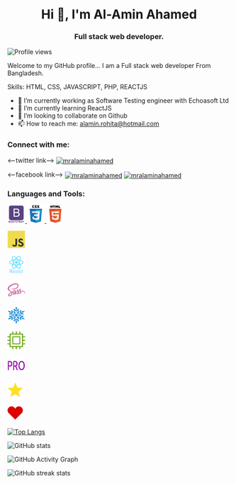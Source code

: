<h1 align="center">Hi 👋, I'm Al-Amin Ahamed</h1>
<h3 align="center">Full stack web developer.</h3>

![Profile views](https://gpvc.arturio.dev/mralaminahamed) 

Welcome to my GitHub profile... 
I am a Full stack web developer From Bangladesh.

Skills: HTML, CSS, JAVASCRIPT, PHP, REACTJS

- 🔭 I’m currently working as Software Testing engineer with Echoasoft Ltd 
- 🌱 I’m currently learning ReactJS 
- 👯 I’m looking to collaborate on Github 
- 📫 How to reach me: alamin.rohita@hotmail.com 


<h3 align="left">Connect with me:</h3>
<p align="left">
  
 <--twitter link-->
<a href="https://twitter.com/mralaminahamed" target="_blank"><img align="center" src="https://raw.githubusercontent.com/rahuldkjain/github-profile-readme-generator/master/src/images/icons/Social/twitter.svg" alt="mralaminahamed" height="30" width="40" /></a>
  
 <--facebook link-->
<a href="https://linkedin.com/in/mralaminahamed" target="_blank"><img align="center" src="https://raw.githubusercontent.com/rahuldkjain/github-profile-readme-generator/master/src/images/icons/Social/linked-in-alt.svg" alt="mralaminahamed" height="30" width="40" /></a>
<a href="https://fb.com/mralaminahamed" target="blank"><img align="center" src="https://raw.githubusercontent.com/rahuldkjain/github-profile-readme-generator/master/src/images/icons/Social/facebook.svg" alt="mralaminahamed" height="30" width="40" /></a>
  <!---
<a href="https://instagram.com/mralaminahamed" target="blank"><img align="center" src="https://raw.githubusercontent.com/rahuldkjain/github-profile-readme-generator/master/src/images/icons/Social/instagram.svg" alt="mralaminahamed" height="30" width="40" /></a>
-->
</p>  

<h3 align="left">Languages and Tools:</h3>
<p align="left"> <a href="https://getbootstrap.com" target="_blank"> <img src="https://raw.githubusercontent.com/devicons/devicon/master/icons/bootstrap/bootstrap-plain-wordmark.svg" alt="bootstrap" width="40" height="40"/> </a>
<a href="https://www.w3schools.com/css/" target="_blank"> <img src="https://raw.githubusercontent.com/devicons/devicon/master/icons/css3/css3-original-wordmark.svg" alt="css3" width="40" height="40"/> </a> 
<a href="https://www.w3.org/html/" target="_blank"> <img src="https://raw.githubusercontent.com/devicons/devicon/master/icons/html5/html5-original-wordmark.svg" alt="html5" width="40" height="40"/> </a>
 
  <a href="https://developer.mozilla.org/en-US/docs/Web/JavaScript" target="_blank"> <img src="https://raw.githubusercontent.com/devicons/devicon/master/icons/javascript/javascript-original.svg" alt="javascript" width="40" height="40"/> </a> 
  
  
  <a href="https://reactjs.org/" target="_blank"> <img src="https://raw.githubusercontent.com/devicons/devicon/master/icons/react/react-original-wordmark.svg" alt="react" width="40" height="40"/> </a> 
  
  <a href="https://sass-lang.com" target="_blank"> <img src="https://raw.githubusercontent.com/devicons/devicon/master/icons/sass/sass-original.svg" alt="sass" width="40" height="40"/> </a>
  
<a href='https://archiveprogram.github.com/'><img src='https://raw.githubusercontent.com/acervenky/animated-github-badges/master/assets/acbadge.gif' width='40' height='40'></a>
   
   <a href='https://docs.github.com/en/developers'><img src='https://raw.githubusercontent.com/acervenky/animated-github-badges/master/assets/devbadge.gif' width='40' height='40'></a>
   
   <a href='https://github.com/pricing'><img src='https://raw.githubusercontent.com/acervenky/animated-github-badges/master/assets/pro.gif' width='40' height='40'></a> 
   
   <a href='https://stars.github.com/'><img src='https://raw.githubusercontent.com/acervenky/animated-github-badges/master/assets/starbadge.gif' width='35' height='35'></a>
   
   <a href='https://docs.github.com/en/github/supporting-the-open-source-community-with-github-sponsors'><img src='https://raw.githubusercontent.com/acervenky/animated-github-badges/master/assets/sponsorbadge.gif' width='35' height='35'></a> 

[![Top Langs](https://github-readme-stats.vercel.app/api/top-langs/?username=mralaminahamed)](https://github.com/anuraghazra/github-readme-stats)

![GitHub stats](https://github-readme-stats.vercel.app/api?username=mralaminahamed&show_icons=true&count_private=true)  

![GitHub Activity Graph](https://activity-graph.herokuapp.com/graph?username=mralaminahamed)  

![GitHub streak stats](https://github-readme-streak-stats.herokuapp.com/?user=mralaminahamed)  
